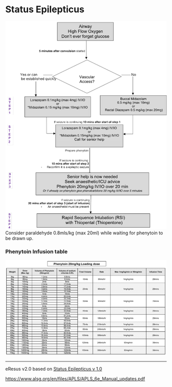 # Status Epilepticus
![Status Epilepticus protocol](./statusEpilepticus.png)
Consider paraldehyde 0.8mls/kg (max 20ml) while waiting for phenytoin to be drawn up.

### Phenytoin Infusion table
![RSI checklist](./statusEpilepticus_phenytoin.png)

--- 
eResus v2.0 based on [Status Epilepticus v 1.0](http://workspaces/sites/Teams/ChildrensEmergencyDepartment/guidelines/BCH_guidelines/1/index.html#13077)

https://www.alsg.org/en/files/APLS/APLS_6e_Manual_updates.pdf
